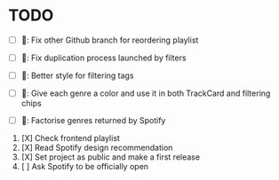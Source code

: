 # TODO

- [ ] 🚧: Fix other Github branch for reordering playlist
- [ ] 🚧: Fix duplication process launched by filters
- [ ] 🎨: Better style for filtering tags
- [ ] 🎨: Give each genre a color and use it in both TrackCard and filtering chips
- [ ] 🔖: Factorise genres returned by Spotify


1. [X] Check frontend playlist
2. [X] Read Spotify design recommendation
3. [X] Set project as public and make a first release
4. [ ] Ask Spotify to be officially open
